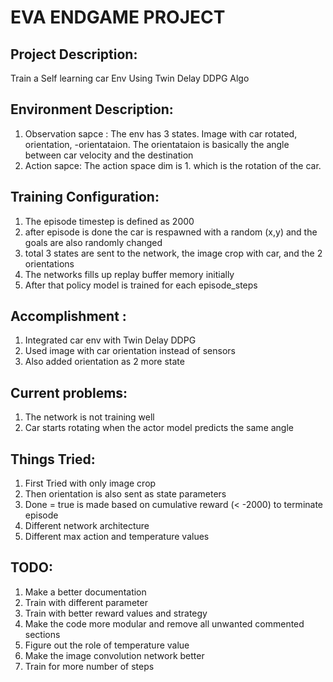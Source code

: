 # EVA ENDGAME PROJECT

## Project Description:

Train a Self learning car Env Using Twin Delay DDPG Algo

## Environment Description:
1. Observation sapce :
The env has 3 states. Image with car rotated, orientation, -orientataion. The orientataion is basically the angle between car velocity and the destination
2. Action sapce:
The action space dim is 1. which is the rotation of the car.

## Training Configuration:
1. The episode timestep is defined as 2000
2. after episode is done the car is respawned with a random (x,y) and the goals are also randomly changed
3. total 3 states are sent to the network, the image crop with car, and the 2 orientations 
4. The networks fills up replay buffer memory initially
5. After that policy model is  trained for each episode_steps

## Accomplishment :

1. Integrated car env with Twin Delay DDPG
2. Used image with car orientation instead of sensors
3. Also added orientation as 2 more state

## Current problems:
1. The network is not training well
2. Car starts rotating when the actor model predicts the same angle

## Things Tried:
1. First Tried with only image crop
2. Then orientation is also sent as state parameters
3. Done = true is made  based on cumulative reward (< -2000) to terminate episode
4. Different network architecture
5. Different max action and temperature values


## TODO:

1. Make a better documentation
2. Train with different parameter 
3. Train with better reward values and strategy
4. Make the code more modular and remove all unwanted commented sections
5. Figure out the role of temperature value
6. Make the image convolution network better
7. Train for more number of steps
